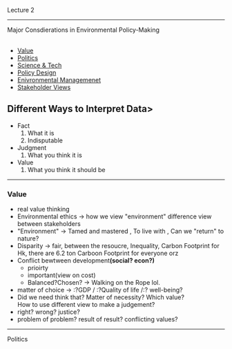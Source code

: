 <H8>Lecture 2</H8>
<hr></hr>
Major Consdierations in Environmental Policy-Making
<br></br>
<ul>
    <li> <a href = '#Value'>Value</a> </li>
    <li> <a href = '#Politics'>Politics</a> </li>
    <li> <a href = '#Science & Tech'>Science & Tech</a> </li>
    <li> <a href = '#Policy Design'>Policy Design</a> </li>
    <li> <a href = '#Enivronmental Managemenet'>Enivronmental Managemenet</a> </li>
    <li> <a href = '#Stakeholder Views'>Stakeholder Views</a> </li>
</ul>

<H2><b>Different Ways to Interpret Data</b>></H2>

<ul>
    <li>Fact 
        <ol>
        <li>What it is</li>
        <li>Indisputable</li>
        </ol>
    </li>
    <li>Judgment
        <ol>
            <li>What you think it is</li>
        </ol>
    </li>
    <li>Value
        <ol>
            <li>What you think it should be</li>
        </ol>
    </li>
</ul>

<hr></hr>
<div id ='Value'><h3>Value</h3></div>

<ul>
    <li>real value thinking</li>
    <li>Environmental ethics -> how we view "environment" difference view between stakeholders</li>
    <li>"Environment" -> Tamed and mastered , To live with , Can we "return" to nature?</li>
    <li>Disparity -> fair, between the resoucre, Inequality, Carbon Footprint
        for Hk, there are 6.2 ton Carboon Footprint for everyone orz</li>
    <li>Conflict bewtween development<b>(social? econ?)</b>
        <ul>
            <li>prioirty</li>
            <li>important(view on cost)</li>
            <li>Balanced?Chosen? -> Walking on the Rope lol.</li>
        </ul>
    </li>
    <li>matter of choice -> :?GDP / :?Quality of life /:? well-being?</li>
    <li>Did we need think that? Matter of necessity? Which value?</li>
    How to use different view to make a judgement?
    <li>right? wrong? justice?</li>
    <li>problem of problem? result of result? conflicting values?</li>
</ul>
<hr></hr>
<div id ='Politics'>Politics</div>
